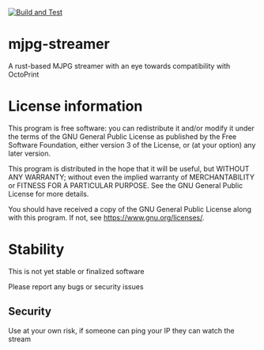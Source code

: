 [![Build and Test](https://github.com/dchansen06/mjpg-streamer/actions/workflows/build-test.yml/badge.svg)](https://github.com/dchansen06/mjpg-streamer/actions/workflows/build-test.yml)
# mjpg-streamer
A rust-based MJPG streamer with an eye towards compatibility with OctoPrint

# License information
This program is free software: you can redistribute it and/or modify it under the terms of the GNU General Public License as published by the Free Software Foundation, either version 3 of the License, or (at your option) any later version.

This program is distributed in the hope that it will be useful, but WITHOUT ANY WARRANTY; without even the implied warranty of MERCHANTABILITY or FITNESS FOR A PARTICULAR PURPOSE. See the GNU General Public License for more details.

You should have received a copy of the GNU General Public License along with this program. If not, see <https://www.gnu.org/licenses/>.

# Stability
This is not yet stable or finalized software

Please report any bugs or security issues

## Security
Use at your own risk, if someone can ping your IP they can watch the stream
